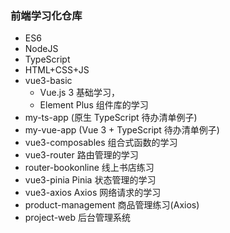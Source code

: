 ### 前端学习化仓库

- ES6
- NodeJS
- TypeScript
- HTML+CSS+JS
- vue3-basic
  - Vue.js 3 基础学习，
  - Element Plus 组件库的学习
- my-ts-app (原生 TypeScript 待办清单例子)
- my-vue-app (Vue 3 + TypeScript 待办清单例子)
- vue3-composables 组合式函数的学习
- vue3-router 路由管理的学习
- router-bookonline 线上书店练习
- vue3-pinia Pinia 状态管理的学习
- vue3-axios Axios 网络请求的学习
- product-management 商品管理练习(Axios)
- project-web 后台管理系统
